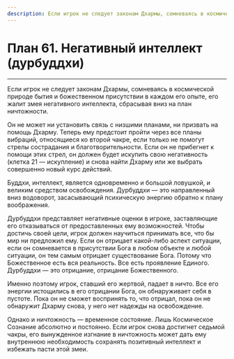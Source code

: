 ```yaml
---
description: Если игрок не следует законам Дхармы, сомневаясь в космической природе бытия и божественном присутствии в каждом его опыте, его жалит змея негативного интеллекта, сбрасывая вниз на план ничтожности.
---
```

# План 61. Негативный интеллект (дурбуддхи)


---
Если игрок не следует законам Дхармы, сомневаясь в космической природе бытия и божественном присутствии в каждом его опыте, его жалит змея негативного интеллекта, сбрасывая вниз на план ничтожности. 

Он не может ни установить связь с низшими планами, ни призвать на помощь Дхарму. Теперь ему предстоит пройти через все планы вибраций, относящиеся ко второй чакре, если только не помогут стрелы сострадания и благотворительности. Если он не прибегнет к помощи этих стрел, он должен будет искупить свою негативность (клетка 21 — искупление) и снова найти Дхарму или же выбрать совершенно новый курс действий. 

Буддхи, интеллект, является одновременно и большой ловушкой, и великим средством освобождения. Дурбуддхи — это направленный вниз водоворот, засасывающий психическую энергию обратно к плану воображения. 

Дурбуддхи представляет негативные оценки в игроке, заставляющие его отказываться от предоставленных ему возможностей. Чтобы достичь своей цели, игрок должен научиться принимать все, что бы мир ни предложил ему. Если он отрицает какой-либо аспект ситуации, если он сомневается в присутствии Бога в любом объекте и любой ситуации, он тем самым отрицает существование Бога. Потому что Божественное есть вся реальность. Все есть проявление Единого. Дурбуддхи — это отрицание, отрицание Божественного. 

Именно поэтому игрок, ставший его жертвой, падает в ничто. Все его энергии истощились в его отрицании Бога, он обнаруживает себя в пустоте. Пока он не сможет воспринять то, что отрицал, пока он не обнаружит Дхарму снова, у него нет надежды на освобождение. 

Однако и ничтожность — временное состояние. Лишь Космическое Сознание абсолютно и постоянно. Если игрок снова достигнет седьмой чакры, его вынужденное изгнание в ничтожность может дать ему внутреннюю необходимость сохранять позитивный интеллект и избежать пасти этой змеи.
